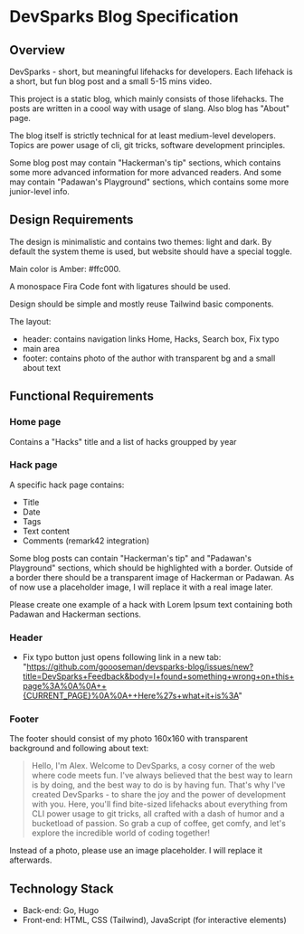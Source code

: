 # DevSparks Blog Specification

## Overview

DevSparks - short, but meaningful lifehacks for developers. Each lifehack is a short, but fun blog post and a small 5-15 mins video. 

This project is a static blog, which mainly consists of those lifehacks. The posts are written in a coool way with usage of slang. Also blog has "About" page.

The blog itself is strictly technical for at least medium-level developers. Topics are power usage of cli, git tricks, software development principles. 

Some blog post may contain "Hackerman's tip" sections, which contains some more advanced information for more advanced readers.
And some may contain "Padawan's Playground" sections, which contains some more junior-level info.

## Design Requirements

The design is minimalistic and contains two themes: light and dark. By default the system theme is used, but website should have a special toggle.

Main color is Amber: #ffc000.

A monospace Fira Code font with ligatures should be used.

Design should be simple and mostly reuse Tailwind basic components. 

The layout:
- header: contains navigation links Home, Hacks, Search box, Fix typo
- main area
- footer: contains photo of the author with transparent bg and a small about text


## Functional Requirements

### Home page

Contains a "Hacks" title and a list of hacks groupped by year

### Hack page

A specific hack page contains:

- Title
- Date
- Tags
- Text content
- Comments (remark42 integration)

Some blog posts can contain "Hackerman's tip" and "Padawan's Playground" sections, which should be highlighted with a border. Outside of a border there should be a transparent image of Hackerman or Padawan. As of now use a placeholder image, I will replace it with a real image later.

Please create one example of a hack with Lorem Ipsum text containing both Padawan and Hackerman sections.

### Header

- Fix typo button just opens following link in a new tab: "https://github.com/goooseman/devsparks-blog/issues/new?title=DevSparks+Feedback&body=I+found+something+wrong+on+this+page%3A%0A%0A++{CURRENT_PAGE}%0A%0A++Here%27s+what+it+is%3A"

### Footer

The footer should consist of my photo 160x160 with transparent background and following about text: 

> Hello, I'm Alex. 
> Welcome to DevSparks, a cosy corner of the web where code meets fun. I've always believed that the best way to learn is by doing, and the best way to do is by having fun. That's why I've created DevSparks - to share the joy and the power of development with you.
> Here, you'll find bite-sized lifehacks about everything from CLI power usage to git tricks, all crafted with a dash of humor and a bucketload of passion.
> So grab a cup of coffee, get comfy, and let's explore the incredible world of coding together!

Instead of a photo, please use an image placeholder. I will replace it afterwards.

## Technology Stack

- Back-end: Go, Hugo
- Front-end: HTML, CSS (Tailwind), JavaScript (for interactive elements)